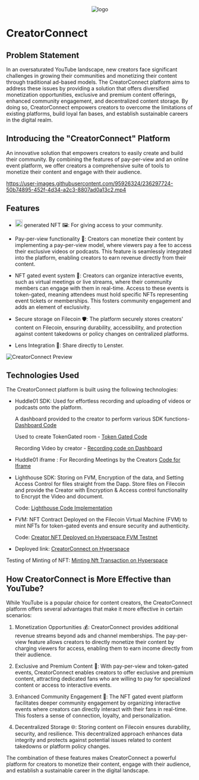 <div align="center">
  <img src="https://user-images.githubusercontent.com/95926324/235373288-1b9639aa-e9cb-4b9b-ba8d-2bd8310fe3be.png" alt="logo">
</div>

# CreatorConnect

## Problem Statement
In an oversaturated YouTube landscape, new creators face significant challenges in growing their communities and monetizing their content through traditional ad-based models. The CreatorConnect platform aims to address these issues by providing a solution that offers diversified monetization opportunities, exclusive and premium content offerings, enhanced community engagement, and decentralized content storage. By doing so, CreatorConnect empowers creators to overcome the limitations of existing platforms, build loyal fan bases, and establish sustainable careers in the digital realm.

## Introducing the "CreatorConnect" Platform
An innovative solution that empowers creators to easily create and build their community. By combining the features of pay-per-view and an online event platform, we offer creators a comprehensive suite of tools to monetize their content and engage with their audience.

https://user-images.githubusercontent.com/95926324/236297724-50b74895-452f-4d34-a2c3-8807ad0a13c2.mp4

## Features

* <img src="https://user-images.githubusercontent.com/95926324/236307435-47cb8d33-d0f6-47b3-9415-fc9d589aa720.png" alt="ai" width="20"> generated NFT 🖼️: For giving access to your community.

* Pay-per-view functionality 💸: Creators can monetize their content by implementing a pay-per-view model, where viewers pay a fee to access their exclusive videos or podcasts. This feature is seamlessly integrated into the platform, enabling creators to earn revenue directly from their content.

* NFT gated event system 🎫: Creators can organize interactive events, such as virtual meetings or live streams, where their community members can engage with them in real-time. Access to these events is token-gated, meaning attendees must hold specific NFTs representing event tickets or memberships. This fosters community engagement and adds an element of exclusivity.

* Secure storage on Filecoin 🛡️: The platform securely stores creators' content on Filecoin, ensuring durability, accessibility, and protection against content takedowns or policy changes on centralized platforms.

* Lens Integration 📸: Share directly to Lenster.

![CreatorConnect Preview](https://user-images.githubusercontent.com/95926324/235943778-80a2ae6c-658d-40f1-9608-216f118fddc8.png)

## Technologies Used

The CreatorConnect platform is built using the following technologies:

* Huddle01 SDK: Used for effortless recording and uploading of videos or podcasts onto the platform.
  
  A dashboard provided to the creator to perform various SDK functions- [Dashboard Code](https://github.com/legendarykamal/Creator-Connect/blob/master/src/pages/dashboard/%5Bindex%5D.tsx)
  
  Used to create TokenGated room - [Token Gated Code](https://github.com/legendarykamal/Creator-Connect/blob/master/src/components/TokenGated.tsx)

  Recording Video by creator - [Recording code on Dashboard](https://github.com/legendarykamal/Creator-Connect/blob/master/src/pages/dashboard/%5Bindex%5D.tsx#L61)

* Huddle01 iframe : For Recording Meetings by the Creators
  [Code for Iframe](https://github.com/legendarykamal/Creator-Connect/blob/master/src/pages/%5Broomid%5D.tsx)

* Lighthouse SDK: Storing on FVM, Encryption of the data, and Setting Access Control for files straight from the Dapp. Store files on Filecoin and provide the Creator with Encryption & Access control functionality to Encrypt the Video and document.

  Code: [Lighthouse Code Implementation](https://github.com/legendarykamal/Creator-Connect/tree/master/src/components/lighthouse)

* FVM: NFT Contract Deployed on the Filecoin Virtual Machine (FVM) to mint NFTs for token-gated events and ensure security and authenticity.

  Code: [Creator NFT Deployed on Hyperspace FVM Testnet](https://github.com/legendarykamal/Creator-Connect/blob/master/contract/contracts/CreatorNFT.sol)
  
* Deployed link: [CreatorConnect on Hyperspace](https://explorer.glif.io/address/0x983f1200Af39AC6095FF6DaD829c266ADC5B5Cbf/?network=hyperspacenet)

Testing of Minting of NFT: [Minting Nft Transaction on Hyperspace](https://hyperspace.filfox.info/en/tx/0x7f638f73e4ca85bd14f6539195a3a31f884a90706ccbc71ed428398bca419349)


## How CreatorConnect is More Effective than YouTube?

While YouTube is a popular choice for content creators, the CreatorConnect platform offers several advantages that make it more effective in certain scenarios:

1. Monetization Opportunities 💰: CreatorConnect provides additional revenue streams beyond ads and channel memberships. The pay-per-view feature allows creators to directly monetize their content by charging viewers for access, enabling them to earn income directly from their audience.

2. Exclusive and Premium Content 🎁: With pay-per-view and token-gated events, CreatorConnect enables creators to offer exclusive and premium content, attracting dedicated fans who are willing to pay for specialized content or access to interactive events.

3. Enhanced Community Engagement 🤝: The NFT gated event platform facilitates deeper community engagement by organizing interactive events where creators can directly interact with their fans in real-time. This fosters a sense of connection, loyalty, and personalization.

4. Decentralized Storage 🌐: Storing content on Filecoin ensures durability, security, and resilience. This decentralized approach enhances data integrity and protects against potential issues related to content takedowns or platform policy changes.

The combination of these features makes CreatorConnect a powerful platform for creators to monetize their content, engage with their audience, and establish a sustainable career in the digital landscape.

